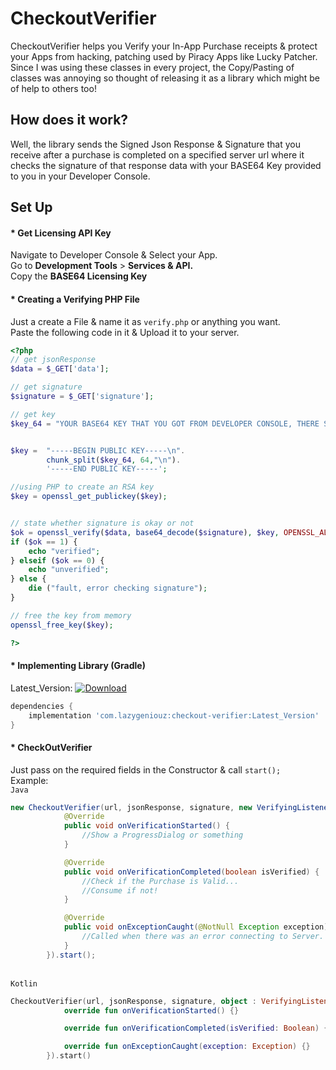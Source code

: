 # CheckoutVerifier
CheckoutVerifier helps you Verify your In-App Purchase receipts & protect your Apps from hacking, patching used by Piracy Apps like Lucky Patcher.
<br/>Since I was using these classes in every project, the Copy/Pasting of classes was annoying so thought of releasing it as a library which might be of help to others too!


## How does it work?
Well, the library sends the Signed Json Response & Signature that you receive after a purchase is completed on a specified server url where it checks the signature of that response data with your BASE64 Key provided to you in your Developer Console.


## Set Up
#### * Get Licensing API Key
Navigate to Developer Console & Select your App.
<br/>Go to <b>Development Tools</b> > <b>Services & API.</b>
<br/>Copy the <b>BASE64 Licensing Key</b>

#### * Creating a Verifying PHP File
Just a create a File & name it as `verify.php` or anything you want.
<br/>Paste the following code in it & Upload it to your server.

```php
<?php
// get jsonResponse
$data = $_GET['data'];

// get signature
$signature = $_GET['signature'];

// get key
$key_64 = "YOUR BASE64 KEY THAT YOU GOT FROM DEVELOPER CONSOLE, THERE SHOULD BE NO SPACES!";


$key =  "-----BEGIN PUBLIC KEY-----\n".
        chunk_split($key_64, 64,"\n").
        '-----END PUBLIC KEY-----';

//using PHP to create an RSA key
$key = openssl_get_publickey($key);


// state whether signature is okay or not
$ok = openssl_verify($data, base64_decode($signature), $key, OPENSSL_ALGO_SHA1);
if ($ok == 1) {
    echo "verified";
} elseif ($ok == 0) {
    echo "unverified";
} else {
    die ("fault, error checking signature");
}

// free the key from memory
openssl_free_key($key);

?>
```

#### * Implementing Library (Gradle)
Latest_Version: [![Download](https://api.bintray.com/packages/itznotabug/Maven/CheckoutVerifier/images/download.svg) ](https://bintray.com/itznotabug/Maven/CheckoutVerifier/_latestVersion)
<br/>
```gradle
dependencies {
    implementation 'com.lazygeniouz:checkout-verifier:Latest_Version'
}
```

#### * CheckOutVerifier
Just pass on the required fields in the Constructor & call `start();`
<br/>Example:
<br/>`Java`
``` java
new CheckoutVerifier(url, jsonResponse, signature, new VerifyingListener() {
            @Override
            public void onVerificationStarted() {
                //Show a ProgressDialog or something
            }

            @Override
            public void onVerificationCompleted(boolean isVerified) {
                //Check if the Purchase is Valid...
                //Consume if not!
            }

            @Override
            public void onExceptionCaught(@NotNull Exception exception) {
                //Called when there was an error connecting to Server.
            }
        }).start();

```
<br/>`Kotlin`
```kotlin
CheckoutVerifier(url, jsonResponse, signature, object : VerifyingListener {
            override fun onVerificationStarted() {}

            override fun onVerificationCompleted(isVerified: Boolean) {}

            override fun onExceptionCaught(exception: Exception) {}
        }).start()
```